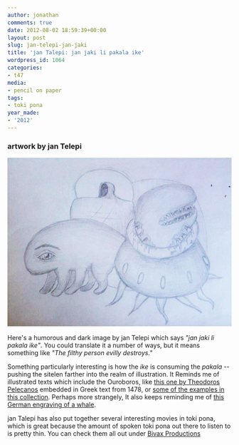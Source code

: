 ```yaml
---
author: jonathan
comments: true
date: 2012-08-02 18:59:39+00:00
layout: post
slug: jan-telepi-jan-jaki
title: 'jan Talepi: jan jaki li pakala ike'
wordpress_id: 1064
categories:
- t47
media:
- pencil on paper
tags:
- toki pona
year_made:
- '2012'
---
```


### artwork by jan Telepi





![jan jaki li pakala ike.](/images/t47/t47.janTelepi.jnjklipkik_l.jpg)





Here's a humorous and dark image by jan Telepi which says _"jan jaki li pakala ike"_. You could translate it a number of ways, but it means something like _"The filthy person evilly destroys."_





Something particularly interesting is how the _ike_ is consuming the _pakala_ -- pushing the sitelen farther into the realm of illustration. It Reminds me of illustrated texts which include the Ouroboros, like [this one by Theodoros Pelecanos](http://upload.wikimedia.org/wikipedia/commons/7/71/Serpiente_alquimica.jpg) embedded in Greek text from 1478, or [some of the examples in this collection](http://www.whale.to/b/snake_tail.html). Perhaps more strangely, It also keeps reminding me of [this German engraving of a whale](http://vintageprintable.com/wordpress/wp-content/uploads/2010/08/Animal-Sea-mammal-Whale-Dutch-engraving.jpg).





jan Talepi has also put together several interesting movies in toki pona, which is great because the amount of spoken toki pona out there to listen to is pretty thin. You can check them all out under [Bivax Productions](http://www.youtube.com/user/BivaxProductions)



